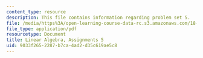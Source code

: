 ```yaml
---
content_type: resource
description: This file contains information regarding problem set 5.
file: /media/https%3A/open-learning-course-data-rc.s3.amazonaws.com/18-700-linear-algebra-fall-2013/9033f2652287b7ca4ad2d35c619ae5c8_MIT18_700F13_ps5.pdf
file_type: application/pdf
resourcetype: Document
title: Linear Algebra, Assignments 5
uid: 9033f265-2287-b7ca-4ad2-d35c619ae5c8
---
```

